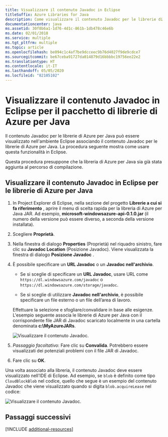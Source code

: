```yaml
---
title: Visualizzare il contenuto Javadoc in Eclipse
titleSuffix: Azure Libraries for Java
description: Come visualizzare il contenuto Javadoc per le librerie di Azure in Eclipse.
documentationcenter: java
ms.assetid: 30f8b6a1-1d76-4d1c-861b-1db478c46e6b
ms.date: 02/01/2018
ms.service: multiple
ms.tgt_pltfrm: multiple
ms.topic: article
ms.openlocfilehash: be094c1c4af7be9dcceec9b76d4027f9de9cdce7
ms.sourcegitcommit: be67ceba91727da014879d16bbbbc19756ee22e2
ms.translationtype: HT
ms.contentlocale: it-IT
ms.lasthandoff: 05/05/2020
ms.locfileid: "82105102"
---
```

# <a name="displaying-javadoc-content-in-eclipse-for-the-azure-libraries-package-for-java"></a>Visualizzare il contenuto Javadoc in Eclipse per il pacchetto di librerie di Azure per Java

Il contenuto Javadoc per le librerie di Azure per Java può essere visualizzato nell'ambiente Eclipse associando il contenuto Javadoc per le librerie di Azure per Java. La procedura seguente mostra come usare questa funzionalità in Eclipse.

Questa procedura presuppone che la libreria di Azure per Java sia già stata aggiunta al percorso di compilazione.

## <a name="to-display-javadoc-content-in-eclipse-for-the-azure-libraries-for-java"></a>Visualizzare il contenuto Javadoc in Eclipse per le librerie di Azure per Java

1. In Project Explorer di Eclipse, nella sezione del progetto **Librerie a cui si fa riferimento** , aprire il menu di scelta rapida per la libreria di Azure per Java JAR. Ad esempio, **microsoft-windowsazure-api-0.1.0.jar** (il numero della versione può essere diverso, a seconda della versione installata).

1. Scegliere **Proprietà**.

1. Nella finestra di dialogo **Properties** (Proprietà) nel riquadro sinistro, fare clic su **Javadoc Location** (Posizione Javadoc). Viene visualizzata la finestra di dialogo **Posizione Javadoc** .

1. È possibile specificare un **URL Javadoc** o un **Javadoc nell'archivio**.

   * Se si sceglie di specificare un **URL Javadoc**, usare URL come `https://dl.windowsazure.com/javadoc` o `https://dl.windowsazure.com/storage/javadoc`.

   * Se si sceglie di utilizzare **Javadoc nell'archivio**, è possibile specificare un file esterno o un file dell’area di lavoro.

   Effettuare la selezione e sfogliare/convalidare in base alle esigenze. L'esempio seguente associa le librerie di Azure per Java con il corrispondente file JAR di Javadoc scaricato localmente in una cartella denominata **c:\MyAzureJARs**.

   ![Visualizzare il contenuto Javadoc.][ic553487]

1. *Passaggio facoltativo*: Fare clic su **Convalida**. Potrebbero essere visualizzati dei potenziali problemi con il file JAR di Javadoc.

1. Fare clic su **OK**.

Una volta associato alla libreria, il contenuto Javadoc deve essere visualizzato nell'IDE di Eclipse. Ad esempio, se `blob` è definito come tipo `CloudBlockBlob` nel codice, quello che segue è un esempio del contenuto Javadoc che viene visualizzato quando si digita `blob.acquireLease` nel codice:

![Visualizzare il contenuto Javadoc.][ic553488]

## <a name="next-steps"></a>Passaggi successivi

[!INCLUDE [additional-resources](includes/additional-resources.md)]

<!-- URL List -->

<!-- Legacy MSDN URL = https://msdn.microsoft.com/library/azure/hh698319.aspx -->

<!-- IMG List -->

[ic553487]: media/displaying-javadoc-content-for-azure-libraries/ic553487.png
[ic553488]: media/displaying-javadoc-content-for-azure-libraries/ic553488.png
